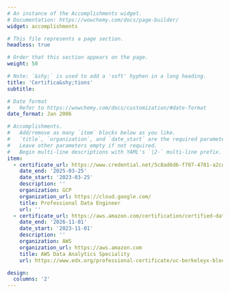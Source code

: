 ```yaml
---
# An instance of the Accomplishments widget.
# Documentation: https://wowchemy.com/docs/page-builder/
widget: accomplishments

# This file represents a page section.
headless: true

# Order that this section appears on the page.
weight: 50

# Note: `&shy;` is used to add a 'soft' hyphen in a long heading.
title: 'Certifica&shy;tions'
subtitle:

# Date format
#   Refer to https://wowchemy.com/docs/customization/#date-format
date_format: Jan 2006

# Accomplishments.
#   Add/remove as many `item` blocks below as you like.
#   `title`, `organization`, and `date_start` are the required parameters.
#   Leave other parameters empty if not required.
#   Begin multi-line descriptions with YAML's `|2-` multi-line prefix.
item:
  - certificate_url: https://www.credential.net/5c8ad6d6-f707-4781-a2cd-753716d1ea34?key=45c2d229551fab0aa53450f163447268e5f691fe9fd88a8e6c10bb4526a46f16
    date_end: '2025-03-25'
    date_start: '2023-03-25'
    description: ''
    organization: GCP
    organization_url: https://cloud.google.com/
    title: Professional Data Engineer
    url: ''
  - certificate_url: https://aws.amazon.com/certification/certified-data-analytics-specialty/
    date_end: '2026-11-01'
    date_start: '2023-11-01'
    description: ''
    organization: AWS
    organization_url: https://aws.amazon.com
    title: AWS Data Analytics Speciality
    url: https://www.edx.org/professional-certificate/uc-berkeleyx-blockchain-fundamentals

design:
  columns: '2'
---
```


